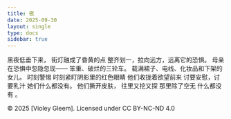 ```yaml
---
title: 夜
date: 2025-09-30
layout: single
type: docs
sidebar: true
---
```

黑夜低垂下来，
街灯融成了昏黄的点
整齐划一，拉向远方，远离它的恐惧。
母亲在恐惧中忽隐忽现——
笨重、破烂的三轮车。
载满裙子、电线、化妆品和下架的女儿。
时刻警惕
时刻紧盯阴影里的红色眼睛
他们收拢着欲望前来
讨要安慰，讨要乳汁
她们什么都没有。
他们撕开皮肤，
往里又挖又探
那里除了空无
什么都没有 。

© 2025 [Violey Gleem]. Licensed under CC BY-NC-ND 4.0